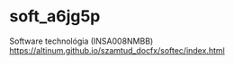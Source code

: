 # soft_a6jg5p
Software technológia (INSA008NMBB)
https://altinum.github.io/szamtud_docfx/softec/index.html
